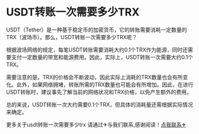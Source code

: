 # USDT转账一次需要多少TRX

USDT（Tether）是一种基于稳定币的加密货币，它的转账需要消耗一定数量的TRX（波场币）。那么，USDT转账一次需要多少TRX呢？

根据波场网络的规定，每笔USDT转账需要消耗大约0.1个TRX作为能源，同时还需要支付一定数量的带宽和能源费用。因此，实际上，USDT转账一次需要大约0.1个TRX。

需要注意的是，TRX的价格会不断波动，因此实际上消耗的TRX数量也会有所变化。此外，如果网络拥堵，转账所需的TRX数量也可能会有所增加。因此，在进行USDT转账时，建议事先了解当前的网络状况和TRX价格，以免产生额外的费用。

总的来说，USDT转账一次大约需要0.1个TRX，但具体的消耗量还需根据实际情况来确定。

更多关于usdt转账一次需要多少trx 请通过✈与我们联系,感谢阅读！[点我联系✈](https://go.G208.com)
